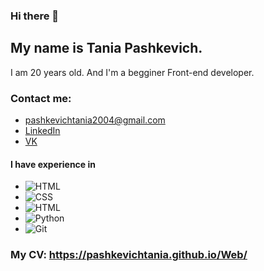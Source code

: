 ### Hi there 👋

## My name is Tania Pashkevich.
I am 20 years old. And I'm a begginer Front-end developer.

### Contact me:
* [pashkevichtania2004@gmail.com](https://pashkevichtania2004@gmail.com)
* [LinkedIn](https://www.linkedin.com/in/tatsiana-pashkevich-64b760208/)
* [VK](https://vk.com/id222248841)

#### I have experience in
* ![HTML](https://img.shields.io/badge/-HTML-090909?style=for-the-badge&logo=html5)
* ![CSS](https://img.shields.io/badge/-CSS-090909?style=for-the-badge&logo=css3)
* ![HTML](https://img.shields.io/badge/-JS-090909?style=for-the-badge&logo=javascript)
* ![Python](https://img.shields.io/badge/-python-090909?style=for-the-badge&logo=python)
* ![Git](https://img.shields.io/badge/-git-090909?style=for-the-badge&logo=git)

### My CV: https://pashkevichtania.github.io/Web/

<!-- 
![Anurag's GitHub stats](https://github-readme-stats.vercel.app/api?username=PashkevichTania&show_icons=true&count_private=true&theme=tokyonight)

[![Top Langs](https://github-readme-stats.vercel.app/api/top-langs/?username=PashkevichTania&langs_count=8&layout=compact&theme=tokyonight)](https://github.com/anuraghazra/github-readme-stats) 
-->

<!--
**PashkevichTania/PashkevichTania** is a ✨ _special_ ✨ repository because its `README.md` (this file) appears on your GitHub profile.

Here are some ideas to get you started:

- 🔭 I’m currently working on ...
- 🌱 I’m currently learning ...
- 👯 I’m looking to collaborate on ...
- 🤔 I’m looking for help with ...
- 💬 Ask me about ...
- 📫 How to reach me: ...
- 😄 Pronouns: ...
- ⚡ Fun fact: ...
-->
